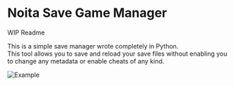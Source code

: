 # Noita Save Game Manager
 WIP Readme    
   
This is a simple save manager wrote completely in Python.  
This tool allows you to save and reload your save files without enabling you to change any metadata or enable cheats of any kind.  
  
![Example](https://i.imgur.com/moPVek3.png)
